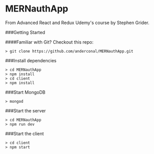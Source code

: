 # MERNauthApp

From Advanced React and Redux Udemy's course by Stephen Grider.

###Getting Started

####Familiar with Git?
Checkout this repo:

```
> git clone https://github.com/anderconal/MERNauthApp.git
```

###Install dependencies

```
> cd MERNauthApp
> npm install
> cd client
> npm install 
```
###Start MongoDB
```
> mongod
```

###Start the server

```
> cd MERNauthApp
> npm run dev
```

###Start the client

```
> cd client
> npm start
```
